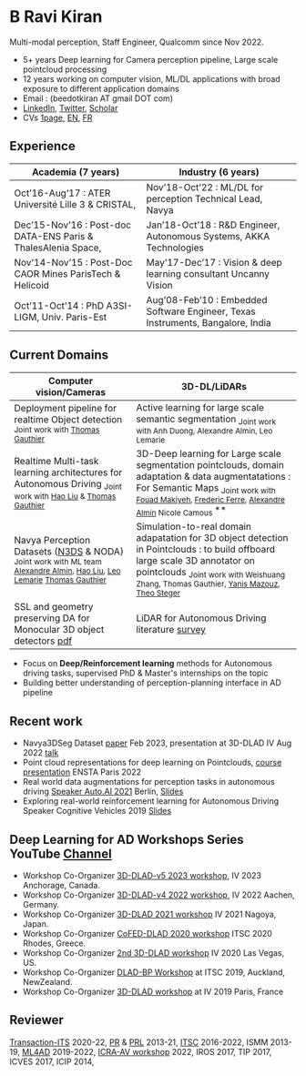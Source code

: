 # B Ravi Kiran
Multi-modal perception, Staff Engineer, Qualcomm since Nov 2022.

- 5+ years Deep learning for Camera perception pipeline, Large scale pointcloud processing 
- 12 years working on computer vision, ML/DL applications with broad exposure to different application domains 
- Email : (beedotkiran AT gmail DOT com)
- [LinkedIn](https://www.linkedin.com/in/b-ravi-kiran-b246968/), [Twitter](https://twitter.com/beedotkiran), [Scholar](http://scholar.google.co.in/citations?user=qvXusvwAAAAJ)
- CVs [1page](https://beedotkiran.github.io/cvRaviKiran_1page.pdf), [EN](https://beedotkiran.github.io/cvRaviKiran.pdf), [FR](https://beedotkiran.github.io/cvRaviKiran_fr.pdf)

## Experience
| Academia (7 years)                                             	| Industry (6 years)                                                               	|
|---------------------------------------------------------------	|---------------------------------------------------------------------------------	|
| Oct’16-Aug’17 : ATER Université Lille 3 & CRISTAL,            	| Nov’18-Oct’22 : ML/DL for perception Technical Lead, Navya                       	|
| Dec’15-Nov’16 : Post-doc DATA-ENS Paris & ThalesAlenia Space, 	| Jan’18-Oct’18 : R&D Engineer, Autonomous Systems, AKKA Technologies             	|
| Nov’14-Nov’15 : Post-Doc CAOR Mines ParisTech & Helicoid      	| May’17-Dec’17 : Vision & deep learning consultant Uncanny Vision                	|
| Oct’11-Oct’14 : PhD A3SI-LIGM, Univ. Paris-Est                	| Aug’08-Feb’10 : Embedded Software Engineer, Texas Instruments, Bangalore, India 	|

## Current Domains
| **Computer vision/Cameras**                                                                                                                                                                                                                                                                                                                                            	| **3D-DL/LiDARs**                                                                                                                                                                                                                                                                                                                                                  	|
|------------------------------------------------------------------------------------------------------------------------------------------------------------------------------------------------------------------------------------------------------------------------------------------------------------------------------------------------------------------------	|-------------------------------------------------------------------------------------------------------------------------------------------------------------------------------------------------------------------------------------------------------------------------------------------------------------------------------------------------------------------	|
| Deployment pipeline for realtime Object detection <sub>Joint work with [Thomas Gauthier](https://www.linkedin.com/in/thomas-gauthier-24a062110) </sub>                                                                                                                                                                                                                                                                                               	| Active learning for large scale semantic segmentation  <sub> Joint work with Anh Duong, Alexandre Almin, Leo Lemarie </sub>                                                                                                                                                                                                                        	|
| Realtime Multi-task learning architectures for Autonomous Driving   <sub>Joint work with [Hao Liu](https://www.linkedin.com/in/hao-l-7a4078159/) & [Thomas Gauthier](https://www.linkedin.com/in/thomas-gauthier-24a062110) </sub>                                                                                                                                     	| 3D-Deep learning for Large scale segmentation pointclouds, domain adaptation & data augmentatations : For Semantic Maps   <sub> Joint work with [Fouad Makiyeh](https://www.linkedin.com/in/fouad-makiyeh-561580159), [Frederic Ferre](https://www.linkedin.com/in/ferrefrederick/), [Alexandre Almin](https://www.linkedin.com/in/alexandre-almin-076aba105/) Nicole Camous </sub>** 	|
| Navya Perception Datasets ([N3DS](https://www.youtube.com/watch?v=5m6ALIs-s20) & NODA)   <sub> Joint work with ML team  [Alexandre Almin](https://www.linkedin.com/in/alexandre-almin-076aba105), [Hao Liu](https://www.linkedin.com/in/hao-l-7a4078159/), [Leo Lemarie](https://www.linkedin.com/in/l%C3%A9o-lemari%C3%A9-726776a6) [Thomas Gauthier](https://www.linkedin.com/in/thomas-gauthier-24a062110)  </sub> 	| Simulation-to-real domain adapatation for 3D object detection in Pointclouds : to build offboard large scale 3D annotator on pointclouds <sub> Joint work with Weishuang Zhang, Thomas Gauthier, [Yanis Mazouz](https://www.linkedin.com/in/yanis-mazouz), [Theo Steger](https://www.linkedin.com/in/steger-th%C3%A9o-41633997) </sub>                                                                                      	|
|SSL and geometry preserving DA for Monocular 3D object detectors [pdf](https://sslad2021.github.io/files/17.pdf) | LiDAR for Autonomous Driving literature  [survey](https://github.com/beedotkiran/Lidar_For_AD_references/blob/master/README.md)                  	|
- Focus on **Deep/Reinforcement learning** methods for Autonomous driving tasks, supervised PhD & Master's internships on the topic
- Building better understanding of perception-planning interface in AD pipeline


## Recent work
- Navya3DSeg Dataset [paper](https://arxiv.org/abs/2302.08292) Feb 2023, presentation at 3D-DLAD IV Aug 2022 [talk](https://www.youtube.com/watch?v=5m6ALIs-s20)
- Point cloud representations for deep learning on Pointclouds, [course presentation](Cours_ENSTA_PointcloudDL_Introduction.pdf) ENSTA Paris 2022
- Real world data augmentations for perception tasks in autonomous driving [Speaker Auto.AI 2021](https://www.auto-ai.eu/speaker) Berlin, [Slides](Navya_Auto_AI_Sept_2021.pdf)
- Exploring real-world reinforcement learning for Autonomous Driving Speaker Cognitive Vehicles 2019 [Slides](DRLAD_ExploringApplicationsTalk2019_CognitiveVehicles.pdf)

## Deep Learning for AD Workshops Series YouTube [Channel](https://www.youtube.com/channel/UCRJxcVElG-p_VgoqOiGe-Rw/videos)
- Workshop Co-Organizer [3D-DLAD-v5 2023 workshop](https://sites.google.com/view/3d-dlad-v5-iv2023/home), IV 2023 Anchorage, Canada.
- Workshop Co-Organizer [3D-DLAD-v4 2022 workshop](https://sites.google.com/view/3d-dlad-v4-iv2022/schedule), IV 2022 Aachen, Germany.
- Workshop Co-Organizer [3D-DLAD 2021 workshop](https://sites.google.com/view/3d-dlad-v3-iv2021/home) IV 2021 Nagoya, Japan.
- Workshop Co-Organizer [CoFED-DLAD 2020 workshop](https://sites.google.com/view/cofed-dlad-2020/home) ITSC 2020 Rhodes, Greece.
- Workshop Co-Organizer [2nd 3D-DLAD workshop](https://sites.google.com/view/3d-dlad-v2-iv2020/home) IV 2020 Las Vegas, US.
- Workshop Co-Organizer [DLAD-BP Workshop](https://sites.google.com/view/dlad-bp-itsc2019/home) at ITSC 2019, Auckland, NewZealand.
- Workshop Co-Organizer [3D-DLAD workshop](https://sites.google.com/view/dlad-bp-itsc2019/home) at IV 2019 Paris, France

## Reviewer
[Transaction-ITS](https://ieee-itss.org/pub/t-its/) 2020-22, [PR](https://www.journals.elsevier.com/pattern-recognition) & [PRL](https://www.journals.elsevier.com/pattern-recognition-letters) 2013-21, [ITSC](https://www.ieee-itsc2022.org/#/) 2016-2022, ISMM 2013-19, [ML4AD](https://ml4ad.github.io/) 2019-2022, [ICRA-AV workshop](https://www.icra2022av.org/) 2022, IROS 2017, TIP 2017, ICVES 2017, ICIP 2014,
